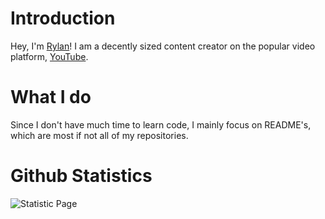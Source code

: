# Introduction
Hey, I'm [Rylan](https://guns.lol/rylanfoxins)! I am a decently sized content creator on the popular video platform, [YouTube](https://www.youtube.com/@Rylan-Fox). 

# What I do
Since I don't have much time to learn code, I mainly focus on README's, which are most if not all of my repositories.

# Github Statistics
![Statistic Page](https://github-readme-stats.vercel.app/api?username=rylanfoxins&show_icons=true&theme=dark)
